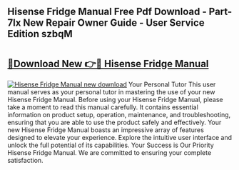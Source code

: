 ## Hisense Fridge Manual Free Pdf Download - Part-7lx New Repair Owner Guide - User Service Edition szbqM

# <h2><a href="http://cf23616.oget.top/?id=Hisense+Fridge+Manual">🔗Download New 👉🔴 Hisense Fridge Manual</a></h2>

[![Hisense Fridge Manual new download](https://i.imgur.com/5g1atiW.png)](http://cf23616.oget.top/?id=Hisense+Fridge+Manual)
Your Personal Tutor This user manual serves as your personal tutor in mastering the use of your new Hisense Fridge Manual. Before using your Hisense Fridge Manual, please take a moment to read this manual carefully. It contains essential information on product setup, operation, maintenance, and troubleshooting, ensuring that you are able to use the product safely and effectively. Your new Hisense Fridge Manual boasts an impressive array of features designed to elevate your experience. Explore the intuitive user interface and unlock the full potential of its capabilities. Your Success is Our Priority Hisense Fridge Manual. We are committed to ensuring your complete satisfaction.
